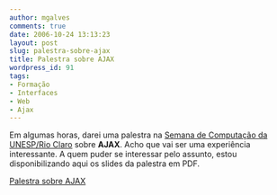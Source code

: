 ```yaml
---
author: mgalves
comments: true
date: 2006-10-24 13:13:23
layout: post
slug: palestra-sobre-ajax
title: Palestra sobre AJAX
wordpress_id: 91
tags:
- Formação
- Interfaces
- Web
- Ajax
---
```


Em algumas horas, darei uma palestra na [Semana de Computação da UNESP/Rio Claro](http://www.rc.unesp.br/seccomp/local.php) sobre **AJAX**. Acho que vai ser uma experiência interessante. A quem puder se interessar pelo assunto, estou disponibilizando aqui os slides da palestra em PDF.

[Palestra sobre AJAX](https://log4dev.wordpress.com/files/2006/10/apresentacao1.pdf)
